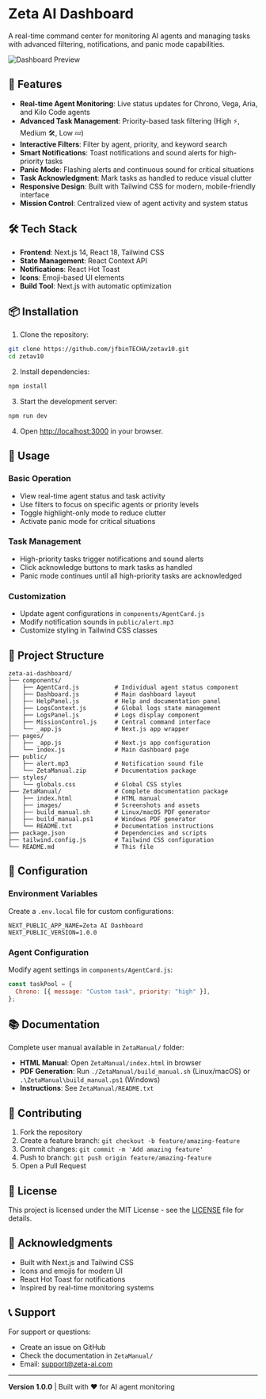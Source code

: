 # Zeta AI Dashboard

A real-time command center for monitoring AI agents and managing tasks with advanced filtering, notifications, and panic mode capabilities.

![Dashboard Preview](./public/screenshot.png)

## 🚀 Features

- **Real-time Agent Monitoring**: Live status updates for Chrono, Vega, Aria, and Kilo Code agents
- **Advanced Task Management**: Priority-based task filtering (High ⚡, Medium 🛠, Low 💤)
- **Interactive Filters**: Filter by agent, priority, and keyword search
- **Smart Notifications**: Toast notifications and sound alerts for high-priority tasks
- **Panic Mode**: Flashing alerts and continuous sound for critical situations
- **Task Acknowledgment**: Mark tasks as handled to reduce visual clutter
- **Responsive Design**: Built with Tailwind CSS for modern, mobile-friendly interface
- **Mission Control**: Centralized view of agent activity and system status

## 🛠 Tech Stack

- **Frontend**: Next.js 14, React 18, Tailwind CSS
- **State Management**: React Context API
- **Notifications**: React Hot Toast
- **Icons**: Emoji-based UI elements
- **Build Tool**: Next.js with automatic optimization

## 📦 Installation

1. Clone the repository:

```bash
git clone https://github.com/jfbinTECHA/zetav10.git
cd zetav10
```

2. Install dependencies:

```bash
npm install
```

3. Start the development server:

```bash
npm run dev
```

4. Open [http://localhost:3000](http://localhost:3000) in your browser.

## 🎯 Usage

### Basic Operation

- View real-time agent status and task activity
- Use filters to focus on specific agents or priority levels
- Toggle highlight-only mode to reduce clutter
- Activate panic mode for critical situations

### Task Management

- High-priority tasks trigger notifications and sound alerts
- Click acknowledge buttons to mark tasks as handled
- Panic mode continues until all high-priority tasks are acknowledged

### Customization

- Update agent configurations in `components/AgentCard.js`
- Modify notification sounds in `public/alert.mp3`
- Customize styling in Tailwind CSS classes

## 📁 Project Structure

```
zeta-ai-dashboard/
├── components/
│   ├── AgentCard.js          # Individual agent status component
│   ├── Dashboard.js          # Main dashboard layout
│   ├── HelpPanel.js          # Help and documentation panel
│   ├── LogsContext.js        # Global logs state management
│   ├── LogsPanel.js          # Logs display component
│   ├── MissionControl.js     # Central command interface
│   └── _app.js               # Next.js app wrapper
├── pages/
│   ├── _app.js               # Next.js app configuration
│   └── index.js              # Main dashboard page
├── public/
│   ├── alert.mp3             # Notification sound file
│   └── ZetaManual.zip        # Documentation package
├── styles/
│   └── globals.css           # Global CSS styles
├── ZetaManual/               # Complete documentation package
│   ├── index.html            # HTML manual
│   ├── images/               # Screenshots and assets
│   ├── build_manual.sh       # Linux/macOS PDF generator
│   ├── build_manual.ps1      # Windows PDF generator
│   └── README.txt            # Documentation instructions
├── package.json              # Dependencies and scripts
├── tailwind.config.js        # Tailwind CSS configuration
└── README.md                 # This file
```

## 🔧 Configuration

### Environment Variables

Create a `.env.local` file for custom configurations:

```env
NEXT_PUBLIC_APP_NAME=Zeta AI Dashboard
NEXT_PUBLIC_VERSION=1.0.0
```

### Agent Configuration

Modify agent settings in `components/AgentCard.js`:

```javascript
const taskPool = {
  Chrono: [{ message: "Custom task", priority: "high" }],
};
```

## 📚 Documentation

Complete user manual available in `ZetaManual/` folder:

- **HTML Manual**: Open `ZetaManual/index.html` in browser
- **PDF Generation**: Run `./ZetaManual/build_manual.sh` (Linux/macOS) or `.\ZetaManual\build_manual.ps1` (Windows)
- **Instructions**: See `ZetaManual/README.txt`

## 🤝 Contributing

1. Fork the repository
2. Create a feature branch: `git checkout -b feature/amazing-feature`
3. Commit changes: `git commit -m 'Add amazing feature'`
4. Push to branch: `git push origin feature/amazing-feature`
5. Open a Pull Request

## 📄 License

This project is licensed under the MIT License - see the [LICENSE](LICENSE) file for details.

## 🙏 Acknowledgments

- Built with Next.js and Tailwind CSS
- Icons and emojis for modern UI
- React Hot Toast for notifications
- Inspired by real-time monitoring systems

## 📞 Support

For support or questions:

- Create an issue on GitHub
- Check the documentation in `ZetaManual/`
- Email: support@zeta-ai.com

---

**Version 1.0.0** | Built with ❤️ for AI agent monitoring
